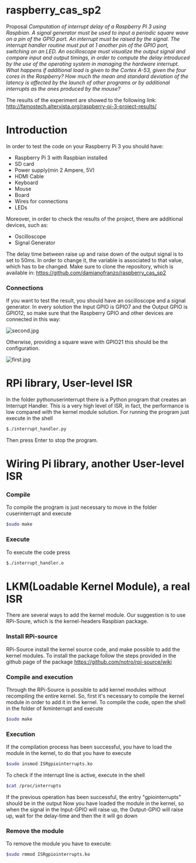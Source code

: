 # raspberry_cas_sp2
Proposal _Computation of interrupt delay of a Raspberry PI 3 using Raspbian. A signal generator must be used to input a periodic square wave on a pin of the GPIO port. An interrupt must be raised by the signal. The interrupt handler routine must put at 1 another pin of the GPIO port, switching on an LED. An oscilloscope must visualize the output signal and compare input and output timings, in order to compute the delay introduced by the use of the operating system in managing the hardware interrupt. What happens if additional load is given to the Cortex A-53, given the four cores in the Raspberry? How much the mean and standard deviation of the latency is affected by the launch of other programs or by additional interrupts as the ones produced by the mouse?_

The results of the experiment are showed to the following link: http://famostech.altervista.org/raspberry-pi-3-project-results/

# Introduction
In order to test the code on your Raspberry Pi 3 you should have:
 - Raspberry Pi 3 with Raspbian installed
 - SD card
 - Power supply(min 2 Ampere, 5V)
 - HDMI Cable
 - Keyboard
 - Mouse
 - Board
 - Wires for connections
 - LEDs
 
Moreover, in order to check the results of the project, there are additional devices, such as:
 - Oscilloscope
 - Signal Generator
 
The delay time between raise up and raise down of the output signal is to set to 50ms. In order to change it, the variable is associated to that value, which has to be changed.
Make sure to clone the repository, which is available in:
https://github.com/damianofranzo/raspberry_cas_sp2
### Connections
If you want to test the result, you should have an oscilloscope and a signal generator. In every solution the Input GPIO is GPIO7 and the Output GPIO is GPIO12, so make sure that the Raspberry GPIO and other devices are connected in this way:

![second.jpg](https://image.ibb.co/kQ6bgn/second.jpg)

Otherwise, providing a square wave with GPIO21 this should be the configuration.
 
![first.jpg](https://image.ibb.co/gaeCMn/first_1.jpg) 

# RPi library, User-level ISR
In the folder pythonuserinterrupt there is a Python program that creates an Interrupt Handler. This is a very high level of ISR, in fact, the performance is low compared with the kernel module solution.
For running the program just execute in the shell
```sh
$./interrupt_handler.py
```
Then press Enter to stop the program.
# Wiring Pi library, another User-level ISR
### Compile
To compile the program is just necessary to move in the folder cuserinterrupt and execute
```sh
$sudo make
```
### Execute
To execute the code press
```sh
$./interrupt_handler.o
```
# LKM(Loadable Kernel Module), a real ISR
There are several ways to add the kernel module.
Our suggestion is to use RPi-Soure, which is the kernel-headers Raspbian package.
### Install RPi-source
RPi-Source install the kernel source code, and make possible to add the kernel modules.
To install the package follow the steps provided in the github page of the package https://github.com/notro/rpi-source/wiki
### Compile and execution
Through the RPi-Source is possible to add kernel modules without recompiling the entire kernel. So, first it's necessary to compile the kernel module in order to add it in the kernel.
To compile the code, open the shell in the folder of lkminterrupt and execute
```sh
$sudo make
```
### Execution
If the compilation process has been successful, you have to load the module in the kernel, to do that you have to execute
```sh
$sudo insmod ISRgpiointerrupts.ko
```
To check if the interrupt line is active, execute in the shell
```sh
$cat /proc/interrupts
```
If the previous operation has been successful, the entry "gpiointerrupts" should be in the output
Now you have loaded the module in the kernel, so when the signal in the Input-GPIO will raise up, the Output-GPIO will raise up, wait for the delay-time and then the it will go down

### Remove the module
To remove the module you have to execute:
```sh
$sudo rmmod ISRgpiointerrupts.ko
```
